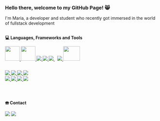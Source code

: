 ### Hello there, welcome to my GitHub Page! 😸
I'm Maria, a developer and student who recently got immersed in the world of fullstack development


##

<p><strong>💻 Languages, Frameworks and Tools</strong></p>

<p align="left"> 
    <a href="https://developer.mozilla.org/en-US/docs/Web/JavaScript" target="_blank"> <img src="https://img.icons8.com/color/48/000000/javascript.png"  width="48" height="48"/> </a> 
    <a href="https://www.typescriptlang.org/docs/" target="_blank"> <img src="https://imgs.search.brave.com/wfLx7ZxOhR_1xScSDoA0W6J7yY5Pihj9_vS9uAkyfN4/rs:fit:300:300:1/g:ce/aHR0cHM6Ly9zZWVr/bG9nby5jb20vaW1h/Z2VzL1QvdHlwZXNj/cmlwdC1sb2dvLUIy/OUEzRjQ2MkQtc2Vl/a2xvZ28uY29tLnBu/Zw"  width="48" height="48"/> </a> 
    <a href="https://www.w3.org/html/" target="_blank"> <img src="https://img.icons8.com/color/48/000000/html-5.png"/> </a> 
    <a href="https://www.w3schools.com/css/" target="_blank"> <img src="https://img.icons8.com/color/48/000000/css3.png"/> </a> 
    <a style="padding-right:8px;" href="https://nodejs.org" target="_blank"> <img src="https://img.icons8.com/color/48/000000/nodejs.png"/> </a> 
    <a href="https://git-scm.com/" target="_blank"> <img src="https://img.icons8.com/color/48/000000/git.png"/> </a> 
  <a href="https://reactnative.dev/docs/getting-started" target="_blank" > <img src="https://imgs.search.brave.com/6JKBNocqeGZNecDy_Mwm9bjeMh_AgUF3Qi_6YBOts7U/rs:fit:1200:1043:1/g:ce/aHR0cHM6Ly91cGxv/YWQud2lraW1lZGlh/Lm9yZy93aWtpcGVk/aWEvY29tbW9ucy90/aHVtYi9hL2E3L1Jl/YWN0LWljb24uc3Zn/LzEyMDBweC1SZWFj/dC1pY29uLnN2Zy5w/bmc"  width=55" height="48"/> </a> 
    
  ##
   <a href="https://github.com/Mariaboni">
    <img src="https://img.shields.io/badge/IntelliJ_IDEA-000000.svg?style=for-the-badge&logo=intellij-idea&logoColor=white" />
    <img src="https://img.shields.io/badge/Java-ED8B00?style=for-the-badge&logo=openjdk&logoColor=white" />
    <img src="https://img.shields.io/badge/MySQL-323330?style=for-the-badge&logo=mysql&logoColor=00618B" />
    <img src="https://img.shields.io/badge/Docker-323330?style=for-the-badge&logo=docker&logoColor=0090E1" />
    <br />
    <img src="https://img.shields.io/badge/Visual_Studio_Code-0078D4?style=for-the-badge&logo=visual%20studio%20code&logoColor=white"/>
    <img src="https://img.shields.io/badge/Jest-323330?style=for-the-badge&logo=Jest&logoColor=FF8C00" />
       <img src="https://img.shields.io/badge/Bootstrap-563D7C?style=for-the-badge&logo=bootstrap&logoColor=white" />
       <img src="https://img.shields.io/badge/Microsoft%20SQL%20Server-CC2927?style=for-the-badge&logo=microsoft%20sql%20server&logoColor=white" />
</a>
    
   ##
<br />
    <p><strong>☎️ Contact</strong></p>
    
<div> 
  <a href = "mailto:bonif.maria1@gmail.com"><img src="https://img.shields.io/badge/-Gmail-%23333?style=for-the-badge&logo=gmail&logoColor=white" target="_blank"></a>
  <a href="#" target="_blank"><img src="https://img.shields.io/badge/-LinkedIn-%230077B5?style=for-the-badge&logo=linkedin&logoColor=white" target="_blank"></a> 
  
</div>
    
    
    
   
</p>



